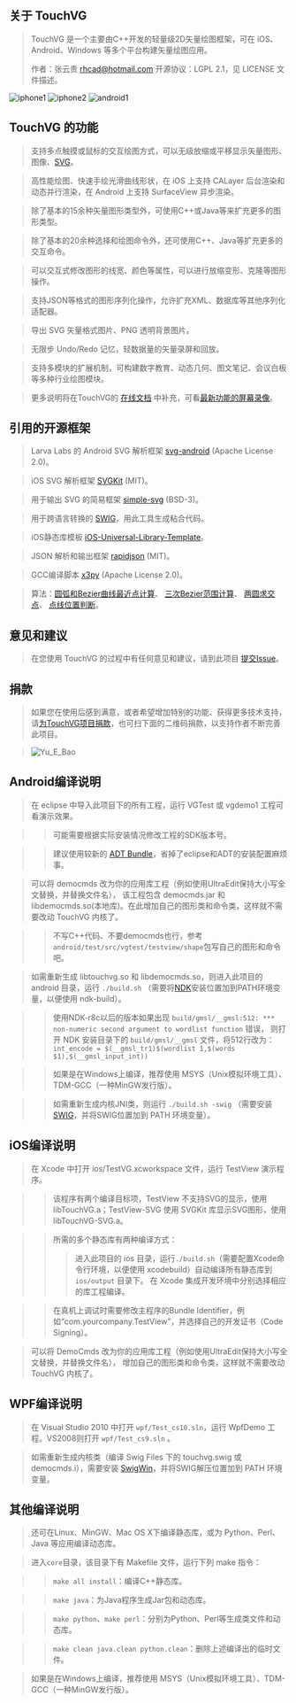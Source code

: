关于 TouchVG
------------
> TouchVG 是一个主要由C++开发的轻量级2D矢量绘图框架，可在 iOS、Android、Windows 等多个平台构建矢量绘图应用。
> 
> 作者：张云贵 <rhcad@hotmail.com> 开源协议：LGPL 2.1，见 LICENSE 文件描述。

![iphone1](http://git.oschina.net/rhcad/TouchVG/raw/master/doc/images/iphone1.png) ![iphone2](http://git.oschina.net/rhcad/TouchVG/raw/master/doc/images/iphone2.png)  ![android1](http://git.oschina.net/rhcad/TouchVG/raw/master/doc/images/android1.png)

TouchVG 的功能
--------------
> 支持多点触摸或鼠标的交互绘图方式，可以无级放缩或平移显示矢量图形、图像、[SVG](http://zh.wikipedia.org/wiki/SVG)。

> 高性能绘图、快速手绘光滑曲线形状，在 iOS 上支持 CALayer 后台渲染和动态并行渲染，在 Android 上支持 SurfaceView 异步渲染。

> 除了基本的15余种矢量图形类型外，可使用C++或Java等来扩充更多的图形类型。

> 除了基本的20余种选择和绘图命令外，还可使用C++、Java等扩充更多的交互命令。

> 可以交互式修改图形的线宽、颜色等属性，可以进行放缩变形、克隆等图形操作。

> 支持JSON等格式的图形序列化操作，允许扩充XML、数据库等其他序列化适配器。

> 导出 SVG 矢量格式图片、PNG 透明背景图片。

> 无限步 Undo/Redo 记忆，轻数据量的矢量录屏和回放。

> 支持多模块的扩展机制，可构建数字教育、动态几何、图文笔记、会议白板等多种行业绘图模块。

> 更多说明将在TouchVG的 [在线文档](https://github.com/rhcad/touchvg-doc) 中补充，可看[最新功能的屏幕录像](http://www.soku.com/search_video/q_touchvg)。

引用的开源框架
--------------
> Larva Labs 的 Android SVG 解析框架 [svg-android](https://github.com/japgolly/svg-android) (Apache License 2.0)。

> iOS SVG 解析框架 [SVGKit](https://github.com/SVGKit/SVGKit) (MIT)。

> 用于输出 SVG 的简易框架 [simple-svg](http://code.google.com/p/simple-svg) (BSD-3)。

> 用于跨语言转换的 [SWIG](https://github.com/swig/swig)，用此工具生成粘合代码。

> iOS静态库模板 [iOS-Universal-Library-Template](https://github.com/michaeltyson/iOS-Universal-Library-Template)。

> JSON 解析和输出框架 [rapidjson](https://github.com/Kanma/rapidjson) (MIT)。

> GCC编译脚本 [x3py](https://github.com/rhcad/x3py) (Apache License 2.0)。

> 算法：[圆弧和Bezier曲线最近点计算](http://tog.acm.org/resources/GraphicsGems/gems/NearestPoint.c)、
[三次Bezier范围计算](http://processingjs.nihongoresources.com/bezierinfo/#bounds)、
[两圆求交点](http://blog.csdn.net/cyg0810/article/details/7765894)、
[点线位置判断](http://orion.math.iastate.edu/burkardt/c_src/orourke/tri.c)。

意见和建议
----------
> 在您使用 TouchVG 的过程中有任何意见和建议，请到此项目 [提交Issue](https://github.com/rhcad/touchvg/issues)。

捐款
-------
> 如果您在使用后感到满意，或者希望增加特别的功能、获得更多技术支持，请[为TouchVG项目捐款](https://me.alipay.com/rhcad)，也可扫下面的二维码捐款，以支持作者不断完善此项目。

> ![Yu_E_Bao](http://git.oschina.net/rhcad/TouchVG/raw/master/doc/images/yuebao.png)


Android编译说明
---------------

> 在 eclipse 中导入此项目下的所有工程，运行 VGTest 或 vgdemo1 工程可看演示效果。

>> 可能需要根据实际安装情况修改工程的SDK版本号。

>> 建议使用较新的 [ADT Bundle](http://developer.android.com/sdk/index.html)，省掉了eclipse和ADT的安装配置麻烦事。
    
> 可以将 democmds 改为你的应用库工程（例如使用UltraEdit保持大小写全文替换，并替换文件名），
该工程包含 democmds.jar 和 libdemocmds.so(本地库)。在此增加自己的图形类和命令类，这样就不需要改动 TouchVG 内核了。

>> 不写C++代码、不要democmds也行，参考 `android/test/src/vgtest/testview/shape`包写自己的图形和命令吧。

> 如需重新生成 libtouchvg.so 和 libdemocmds.so，则进入此项目的 android 目录，运行 `./build.sh`
（需要将[NDK](http://developer.android.com/tools/sdk/ndk/index.html)安装位置加到PATH环境变量，以便使用 ndk-build）。

>> 使用NDK-r8c以后的版本如果出现 `build/gmsl/__gmsl:512: *** non-numeric second argument to wordlist function` 错误，
则打开 NDK 安装目录下的 `build/gmsl/__gmsl` 文件，将512行改为：
    `int_encode = $(__gmsl_tr1)$(wordlist 1,$(words $1),$(__gmsl_input_int))`

>> 如果是在Windows上编译，推荐使用 MSYS（Unix模拟环境工具）、TDM-GCC（一种MinGW发行版）。

>> 如需重新生成内核JNI类，则运行 `./build.sh -swig`
（需要安装[SWIG](http://sourceforge.net/projects/swig/files/)，并将SWIG位置加到 PATH 环境变量）。

iOS编译说明
----------

> 在 Xcode 中打开 ios/TestVG.xcworkspace 文件，运行 TestView 演示程序。

>> 该程序有两个编译目标项，TestView 不支持SVG的显示，使用 libTouchVG.a；TestView-SVG 使用 SVGKit 库显示SVG图形，使用 libTouchVG-SVG.a。

>> 所需的多个静态库有两种编译方式：
>>> 进入此项目的 ios 目录，运行`./build.sh`（需要配置Xcode命令行环境，以便使用 xcodebuild）自动编译所有静态库到 `ios/output` 目录下。
>>> 在 Xcode 集成开发环境中分别选择相应的库工程编译。

>> 在真机上调试时需要修改主程序的Bundle Identifier，例如“com.yourcompany.TestView”，并选择自己的开发证书（Code Signing）。

> 可以将 DemoCmds 改为你的应用库工程（例如使用UltraEdit保持大小写全文替换，并替换文件名），
增加自己的图形类和命令类，这样就不需要改动 TouchVG 内核了。

WPF编译说明
-----------

> 在 Visual Studio 2010 中打开 `wpf/Test_cs10.sln`，运行 WpfDemo 工程。VS2008则打开 `wpf/Test_cs9.sln` 。

> 如需重新生成内核类（编译 Swig Files 下的 touchvg.swig 或 democmds.i），需要安装
[SwigWin](http://sourceforge.net/projects/swig/files/swigwin/)，并将SWIG解压位置加到 PATH 环境变量。
  
其他编译说明
------------
> 还可在Linux、MinGW、Mac OS X下编译静态库，或为 Python、Perl、Java 等应用编译动态库。

> 进入`core`目录，该目录下有 Makefile 文件，运行下列 make 指令：

>> `make all install`：编译C++静态库。

>> `make java`：为Java程序生成Jar包和动态库。

>> `make python`、`make perl`：分别为Python、Perl等生成类文件和动态库。

>> `make clean java.clean python.clean`：删除上述编译出的临时文件。

> 如果是在Windows上编译，推荐使用 MSYS（Unix模拟环境工具）、TDM-GCC（一种MinGW发行版）。
